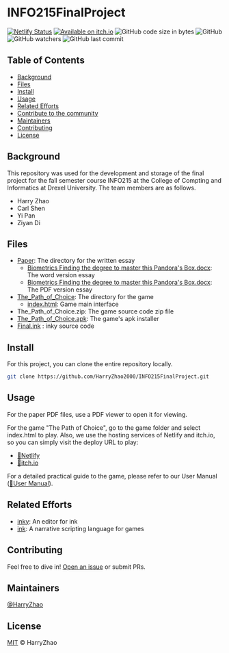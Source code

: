 # INFO215FinalProject

[![Netlify Status](https://api.netlify.com/api/v1/badges/aac6695e-a006-4958-a286-fe2be18d332c/deploy-status)](https://app.netlify.com/sites/the-path-of-choice/deploys) [![Available on itch.io](https://img.shields.io/badge/itch.io-available-blue)](https://harryzhao2000.itch.io/the-path-of-choice) ![GitHub code size in bytes](https://img.shields.io/github/languages/code-size/HarryZhao2000/INFO215FinalProject) ![GitHub](https://img.shields.io/github/license/HarryZhao2000/INFO215FinalProject) ![GitHub watchers](https://img.shields.io/github/watchers/HarryZhao2000/INFO215FinalProject?style=social) ![GitHub last commit](https://img.shields.io/github/last-commit/HarryZhao2000/INFO215FinalProject)

## Table of Contents

- [Background](#background)
- [Files](#files)
- [Install](#install)
- [Usage](#usage)
- [Related Efforts](#related-efforts)
- [Contribute to the community](#contribute-to-the-community)
- [Maintainers](#maintainers)
- [Contributing](#contributing)
- [License](#license)

## Background

This repository was used for the development and storage of the final project for the fall semester course INFO215 at the College of Compting and Informatics at Drexel University.
The team members are as follows.

- Harry Zhao
- Carl Shen
- Yi Pan
- Ziyan Di

## Files

- [Paper](https://github.com/HarryZhao2000/INFO215FinalProject/tree/main/Paper): The directory for the written essay
  - [Biometrics Finding the degree to master this Pandora's Box.docx](https://github.com/HarryZhao2000/INFO215FinalProject/blob/main/Paper/Biometrics%20Finding%20the%20degree%20to%20master%20this%20Pandora's%20Box.docx): The word version essay
  - [Biometrics Finding the degree to master this Pandora's Box.docx](https://github.com/HarryZhao2000/INFO215FinalProject/blob/main/Paper/Biometrics%20Finding%20the%20degree%20to%20master%20this%20Pandora's%20Box.pdf): The PDF version essay
- [The_Path_of_Choice](https://github.com/HarryZhao2000/INFO215FinalProject/tree/main/The_Path_of_Choice): The directory for the game
  - [index.html](https://github.com/HarryZhao2000/INFO215FinalProject/blob/main/The_Path_of_Choice/index.html): Game main interface
- The_Path_of_Choice.zip: The game source code zip file
- [The_Path_of_Choice.apk](https://github.com/HarryZhao2000/INFO215FinalProject/blob/main/The_Path_of_Choice.apk): The game's apk installer
- [Final.ink](https://github.com/HarryZhao2000/INFO215FinalProject/blob/main/Final.ink) : inky source code

## Install

For this project, you can clone the entire repository locally.

```bash
git clone https://github.com/HarryZhao2000/INFO215FinalProject.git
```

## Usage

For the paper PDF files, use a PDF viewer to open it for viewing. 

For the game "The Path of Choice", go to the game folder and select index.html to play. Also, we use the hosting services of Netlify and itch.io, so you can simply visit the deploy URL to play:

- [🔗Netlify](https://the-path-of-choice.netlify.app/)
- [🔗itch.io](https://harryzhao2000.itch.io/the-path-of-choice)

For a detailed practical guide to the game, please refer to our User Manual ([🔗User Manual](https://stonly.com/sl/en/35762779-1c8b-41d6-a5d3-3dfa937b3d67/Steps/916277)).

## Related Efforts

- [inky](https://github.com/inkle/inky): An editor for ink
- [ink](http://www.inklestudios.com/ink): A narrative scripting language for games

## Contributing

Feel free to dive in! [Open an issue](https://github.com/HarryZhao2000/INFO215FinalProject/issues/new) or submit PRs.

## Maintainers

[@HarryZhao](https://github.com/HarryZhao2000)

## License

[MIT](https://github.com/HarryZhao2000/INFO215FinalProject/blob/main/LICENSE) © HarryZhao

